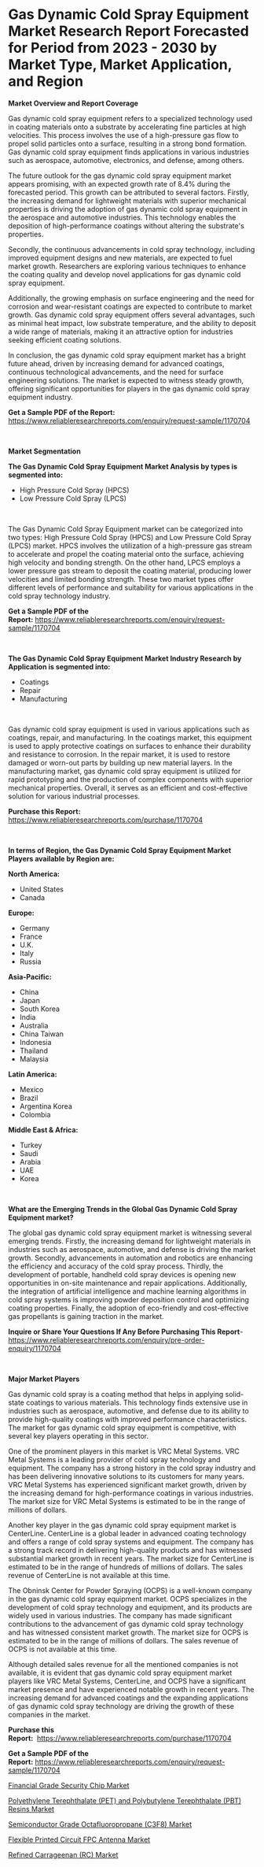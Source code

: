 <p><h1>Gas Dynamic Cold Spray Equipment Market Research Report Forecasted for Period from 2023 -  2030 by Market Type, Market Application, and Region</h1></p><p><strong>Market Overview and Report Coverage</strong></p>
<p><p>Gas dynamic cold spray equipment refers to a specialized technology used in coating materials onto a substrate by accelerating fine particles at high velocities. This process involves the use of a high-pressure gas flow to propel solid particles onto a surface, resulting in a strong bond formation. Gas dynamic cold spray equipment finds applications in various industries such as aerospace, automotive, electronics, and defense, among others.</p><p>The future outlook for the gas dynamic cold spray equipment market appears promising, with an expected growth rate of 8.4% during the forecasted period. This growth can be attributed to several factors. Firstly, the increasing demand for lightweight materials with superior mechanical properties is driving the adoption of gas dynamic cold spray equipment in the aerospace and automotive industries. This technology enables the deposition of high-performance coatings without altering the substrate's properties.</p><p>Secondly, the continuous advancements in cold spray technology, including improved equipment designs and new materials, are expected to fuel market growth. Researchers are exploring various techniques to enhance the coating quality and develop novel applications for gas dynamic cold spray equipment.</p><p>Additionally, the growing emphasis on surface engineering and the need for corrosion and wear-resistant coatings are expected to contribute to market growth. Gas dynamic cold spray equipment offers several advantages, such as minimal heat impact, low substrate temperature, and the ability to deposit a wide range of materials, making it an attractive option for industries seeking efficient coating solutions.</p><p>In conclusion, the gas dynamic cold spray equipment market has a bright future ahead, driven by increasing demand for advanced coatings, continuous technological advancements, and the need for surface engineering solutions. The market is expected to witness steady growth, offering significant opportunities for players in the gas dynamic cold spray equipment industry.</p></p>
<p><strong>Get a Sample PDF of the Report:</strong> <a href="https://www.reliableresearchreports.com/enquiry/request-sample/1170704">https://www.reliableresearchreports.com/enquiry/request-sample/1170704</a></p>
<p>&nbsp;</p>
<p><strong>Market Segmentation</strong></p>
<p><strong>The Gas Dynamic Cold Spray Equipment Market Analysis by types is segmented into:</strong></p>
<p><ul><li>High Pressure Cold Spray (HPCS)</li><li>Low Pressure Cold Spray (LPCS)</li></ul></p>
<p>&nbsp;</p>
<p><p>The Gas Dynamic Cold Spray Equipment market can be categorized into two types: High Pressure Cold Spray (HPCS) and Low Pressure Cold Spray (LPCS) market. HPCS involves the utilization of a high-pressure gas stream to accelerate and propel the coating material onto the surface, achieving high velocity and bonding strength. On the other hand, LPCS employs a lower pressure gas stream to deposit the coating material, producing lower velocities and limited bonding strength. These two market types offer different levels of performance and suitability for various applications in the cold spray technology industry.</p></p>
<p><strong>Get a Sample PDF of the Report:</strong>&nbsp;<a href="https://www.reliableresearchreports.com/enquiry/request-sample/1170704">https://www.reliableresearchreports.com/enquiry/request-sample/1170704</a></p>
<p>&nbsp;</p>
<p><strong>The Gas Dynamic Cold Spray Equipment Market Industry Research by Application is segmented into:</strong></p>
<p><ul><li>Coatings</li><li>Repair</li><li>Manufacturing</li></ul></p>
<p>&nbsp;</p>
<p><p>Gas dynamic cold spray equipment is used in various applications such as coatings, repair, and manufacturing. In the coatings market, this equipment is used to apply protective coatings on surfaces to enhance their durability and resistance to corrosion. In the repair market, it is used to restore damaged or worn-out parts by building up new material layers. In the manufacturing market, gas dynamic cold spray equipment is utilized for rapid prototyping and the production of complex components with superior mechanical properties. Overall, it serves as an efficient and cost-effective solution for various industrial processes.</p></p>
<p><strong>Purchase this Report:</strong>&nbsp; <a href="https://www.reliableresearchreports.com/purchase/1170704">https://www.reliableresearchreports.com/purchase/1170704</a></p>
<p>&nbsp;</p>
<p><strong>In terms of Region, the Gas Dynamic Cold Spray Equipment Market Players available by Region are:</strong></p>
<p>
    <p> <strong> North America: </strong>
        <ul>
            <li>United States</li>
            <li>Canada</li>
        </ul>
        </p> 
    <p> <strong> Europe: </strong>
        <ul>
            <li>Germany</li>
            <li>France</li>
            <li>U.K.</li>
            <li>Italy</li>
            <li>Russia</li>
        </ul>
        </p> 
    <p> <strong> Asia-Pacific: </strong>
        <ul>
            <li>China</li>
            <li>Japan</li>
            <li>South Korea</li>
            <li>India</li>
            <li>Australia</li>
            <li>China Taiwan</li>
            <li>Indonesia</li>
            <li>Thailand</li>
            <li>Malaysia</li>
        </ul>
        </p> 
    <p> <strong> Latin America: </strong>
        <ul>
            <li>Mexico</li>
            <li>Brazil</li>
            <li>Argentina Korea</li>
            <li>Colombia</li>
        </ul>
        </p> 
    <p> <strong> Middle East & Africa: </strong>
        <ul>
            <li>Turkey</li>
            <li>Saudi</li>
            <li>Arabia</li>
            <li>UAE</li>
            <li>Korea</li>
        </ul>
    </p>
    </p>
<p>&nbsp;</p>
<p><strong>What are the Emerging Trends in the Global Gas Dynamic Cold Spray Equipment market?</strong></p>
<p><p>The global gas dynamic cold spray equipment market is witnessing several emerging trends. Firstly, the increasing demand for lightweight materials in industries such as aerospace, automotive, and defense is driving the market growth. Secondly, advancements in automation and robotics are enhancing the efficiency and accuracy of the cold spray process. Thirdly, the development of portable, handheld cold spray devices is opening new opportunities in on-site maintenance and repair applications. Additionally, the integration of artificial intelligence and machine learning algorithms in cold spray systems is improving powder deposition control and optimizing coating properties. Finally, the adoption of eco-friendly and cost-effective gas propellants is gaining traction in the market.</p></p>
<p><strong>Inquire or Share Your Questions If Any Before Purchasing This Report</strong>- <a href="https://www.reliableresearchreports.com/enquiry/pre-order-enquiry/1170704">https://www.reliableresearchreports.com/enquiry/pre-order-enquiry/1170704</a></p>
<p>&nbsp;</p>
<p><strong>Major Market Players</strong></p>
<p><p>Gas dynamic cold spray is a coating method that helps in applying solid-state coatings to various materials. This technology finds extensive use in industries such as aerospace, automotive, and defense due to its ability to provide high-quality coatings with improved performance characteristics. The market for gas dynamic cold spray equipment is competitive, with several key players operating in this sector.</p><p>One of the prominent players in this market is VRC Metal Systems. VRC Metal Systems is a leading provider of cold spray technology and equipment. The company has a strong history in the cold spray industry and has been delivering innovative solutions to its customers for many years. VRC Metal Systems has experienced significant market growth, driven by the increasing demand for high-performance coatings in various industries. The market size for VRC Metal Systems is estimated to be in the range of millions of dollars.</p><p>Another key player in the gas dynamic cold spray equipment market is CenterLine. CenterLine is a global leader in advanced coating technology and offers a range of cold spray systems and equipment. The company has a strong track record in delivering high-quality products and has witnessed substantial market growth in recent years. The market size for CenterLine is estimated to be in the range of hundreds of millions of dollars. The sales revenue of CenterLine is not available at this time.</p><p>The Obninsk Center for Powder Spraying (OCPS) is a well-known company in the gas dynamic cold spray equipment market. OCPS specializes in the development of cold spray technology and equipment, and its products are widely used in various industries. The company has made significant contributions to the advancement of gas dynamic cold spray technology and has witnessed consistent market growth. The market size for OCPS is estimated to be in the range of millions of dollars. The sales revenue of OCPS is not available at this time.</p><p>Although detailed sales revenue for all the mentioned companies is not available, it is evident that gas dynamic cold spray equipment market players like VRC Metal Systems, CenterLine, and OCPS have a significant market presence and have experienced notable growth in recent years. The increasing demand for advanced coatings and the expanding applications of gas dynamic cold spray technology are driving the growth of these companies in the market.</p></p>
<p><strong>Purchase this Report:</strong>&nbsp;&nbsp;<a href="https://www.reliableresearchreports.com/purchase/1170704">https://www.reliableresearchreports.com/purchase/1170704</a></p>
<p></p>
<p><strong>Get a Sample PDF of the Report:</strong>&nbsp;<a href="https://www.reliableresearchreports.com/enquiry/request-sample/1170704">https://www.reliableresearchreports.com/enquiry/request-sample/1170704</a></p>
<p><p><a href="https://github.com/gaydyna/Market-Research-Report-List-1/blob/main/financial-grade-security-chip-market.md">Financial Grade Security Chip Market</a></p><p><a href="https://medium.com/@sandramurphy56/polyethylene-terephthalate-pet-and-polybutylene-terephthalate-pbt-resins-market-insight-market-0233c6148212">Polyethylene Terephthalate (PET) and Polybutylene Terephthalate (PBT) Resins Market</a></p><p><a href="https://medium.com/@blockchainbaron55/semiconductor-grade-octafluoropropane-c3f8-market-trends-forecast-and-competitive-analysis-to-1a653a7bc33c">Semiconductor Grade Octafluoropropane (C3F8) Market</a></p><p><a href="https://github.com/tamvrosiya/Market-Research-Report-List-1/blob/main/flexible-printed-circuit-fpc-antenna-market.md">Flexible Printed Circuit FPC Antenna Market</a></p><p><a href="https://medium.com/@altcoinartist/refined-carrageenan-rc-market-size-cagr-trends-2024-2030-bbbbaee73d8b">Refined Carrageenan (RC) Market</a></p></p>